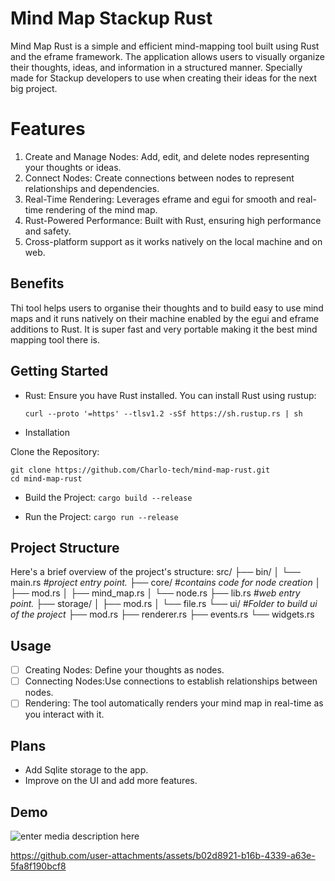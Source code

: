 # Mind Map Stackup Rust

Mind Map Rust is a simple and efficient mind-mapping tool built using Rust and the eframe framework. The application allows users to visually organize their thoughts, ideas, and information in a structured manner. Specially made for Stackup developers to use when creating their ideas for the next big project.


# Features

1. Create and Manage Nodes: Add, edit, and delete nodes representing your thoughts or ideas.
2. Connect Nodes: Create connections between nodes to represent relationships and dependencies.
3. Real-Time Rendering: Leverages eframe and egui for smooth and real-time rendering of the mind map.
4. Rust-Powered Performance: Built with Rust, ensuring high performance and safety.
5. Cross-platform support as it works natively on the local machine and on web.

## Benefits
Thi tool helps users to organise their thoughts and to build easy to use mind maps and it runs natively on their machine enabled by the egui and eframe additions to Rust. It is super fast and very portable making it the best mind mapping tool there is.

## Getting Started

 - Rust: Ensure you have Rust installed. You can install Rust using
   rustup:   
   ```
   curl --proto '=https' --tlsv1.2 -sSf https://sh.rustup.rs | sh
   ```
 - Installation

Clone the Repository:
```
git clone https://github.com/Charlo-tech/mind-map-rust.git
cd mind-map-rust
```

 - Build the Project: ``` cargo build --release ```

- Run the Project:
```cargo run --release```

## Project Structure
Here's a brief overview of the project's structure:
src/
├── bin/
│   └── main.rs  *#project entry point.*
├── core/       #*contains code for node creation*
│   ├── mod.rs
│   ├── mind_map.rs
│   └── node.rs
├── lib.rs *#web entry point.*
├── storage/
│   ├── mod.rs
│   └── file.rs
└── ui/     *#Folder to build ui of the project*
    ├── mod.rs
    ├── renderer.rs
    ├── events.rs
    └── widgets.rs


## Usage

 - [ ] Creating Nodes: Define your thoughts as nodes.
 - [ ] Connecting Nodes:Use connections to establish relationships between nodes.
 - [ ] Rendering: The tool automatically renders your mind map in
       real-time as you interact with it.

## Plans
- Add Sqlite storage to the app.
- Improve on the UI and add more features.

## Demo
![enter media description here](https://github.com/Charlo-tech/mind-map-rust/assets/57678615/ad8ace49-8ef9-48fb-96d3-2781a2b162af)

https://github.com/user-attachments/assets/b02d8921-b16b-4339-a63e-5fa8f190bcf8


